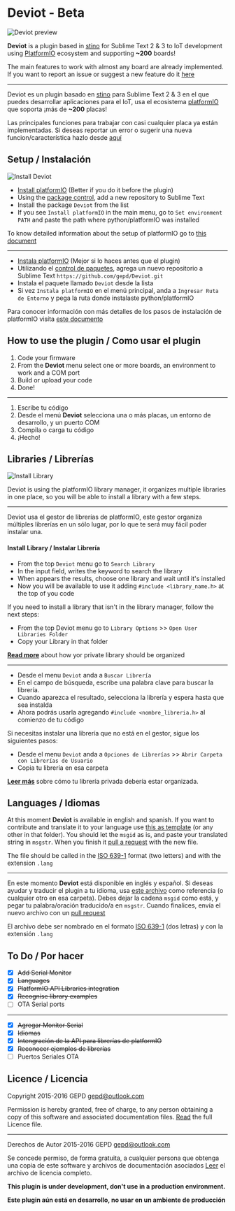 # Deviot - Beta
![Deviot preview](https://github.com/gepd/Deviot/blob/master/Docs/images/deviot.gif?raw=true)

**Deviot** is a plugin based in [stino](https://github.com/Robot-Will/Stino) for Sublime Text 2 & 3 to IoT development using [PlatformIO](http://platformio.org/) ecosystem and supporting **~200** boards!

The main features to work with almost any board are already implemented. If you want to report an issue or suggest a new feature do it [here](https://github.com/gepd/Deviot/issues)

---
Deviot es un plugin basado en [stino](https://github.com/Robot-Will/Stino) para Sublime Text 2 & 3 en el que puedes desarrollar aplicaciones para el IoT, usa el ecosistema [platformIO](http://platformio.org/) que soporta ¡más de **~200** placas!

Las principales funciones para trabajar con casi cualquier placa ya están implementadas. Si deseas reportar un error o sugerir una nueva funcion/característica hazlo desde [aquí](https://github.com/gepd/Deviot/issues)

## Setup / Instalación

![Install Deviot](https://github.com/gepd/Deviot/blob/master/Docs/images/deviot_install.gif?raw=true)

* [Install platformIO](https://github.com/gepd/Deviot/blob/master/Docs/setup.md) (Better if you do it before the plugin)
* Using the [package control](https://packagecontrol.io/installation), add a new repository to Sublime Text
* Install the package `Deviot` from the list
* If you see `Install platformIO` in the main menu, go to `Set environment PATH` and paste the path where python/platformIO was installed

To know detailed information about the setup of platformIO go to [this document](https://github.com/gepd/Deviot/blob/master/Docs/setup.md)

---
* [Instala platformIO](https://github.com/gepd/Deviot/blob/master/Docs/setup.md) (Mejor si lo haces antes que el plugin)
* Utilizando el [control de paquetes](https://packagecontrol.io/installation), agrega un nuevo repositorio a Sublime Text `https://github.com/gepd/Deviot.git`
* Instala el paquete llamado `Deviot` desde la lista
* Si vez `Instala platformIO` en el menú principal, anda a `Ingresar Ruta de Entorno` y pega la ruta donde instalaste python/platformIO

Para conocer información con más detalles de los pasos de instalación de platformIO visíta [este documento](https://github.com/gepd/Deviot/blob/master/Docs/setup.md)

## How to use the plugin / Como usar el plugin
1. Code your firmware
2. From the **Deviot** menu select one or more boards, an environment to work and a COM port
3. Build or upload your code
4. Done!

---
1. Escribe tu código
2. Desde el menú **Deviot** selecciona una o más placas, un entorno de desarrollo, y un puerto COM
3. Compila o carga tu código
4. ¡Hecho!

## Libraries / Librerías

![Install Library](https://github.com/gepd/Deviot/blob/master/Docs/images/deviot_libraries.gif?raw=true)

Deviot is using the platformIO library manager, it organizes multiple libraries in one place, so you will be able to install a library with a few steps.

---
Deviot usa el gestor de librerías de platformIO, este gestor organiza múltiples librerías en un sólo lugar, por lo que te será muy fácil poder instalar una.

#### Install Library / Instalar Librería

- From the top `Deviot` menu go to `Search Library`
- In the input field, writes the keyword to search the library
- When appears the results, choose one library and wait until it's installed
- Now you will be available to use it adding `#include <library_name.h>` at the top of you code

If you need to install a library that isn't in the library manager, follow the next steps:

- From the top Deviot menu go to `Library Options` >> `Open User Libraries Folder`
- Copy your Library in that folder

[**Read more**](https://github.com/gepd/Deviot/blob/master/Docs/Private_Library.md) about how yor private library should be organized

---
- Desde el menu `Deviot` anda a `Buscar Librería`
- En el campo de búsqueda, escribe una palabra clave para buscar la librería.
- Cuando aparezca el resultado, selecciona la librería y espera hasta que sea instalda
- Ahora podrás usarla agregando `#include <nombre_libreria.h>` al comienzo de tu código

Si necesitas instalar una librería que no está en el gestor, sigue los siguientes pasos:

- Desde el menu `Deviot` anda a `Opciones de Librerías` >> `Abrir Carpeta con Librerías de Usuario`
- Copia tu librería en esa carpeta

[**Leer más**](https://github.com/gepd/Deviot/blob/master/Docs/Private_Library.md) sobre cómo tu librería privada debería estar organizada.

## Languages / Idiomas
At this moment **Deviot** is available in english and spanish. If you want to contribute and translate it to your language use [this as template](https://github.com/gepd/Deviot/blob/master/Languages/en.lang) (or any other in that folder). You should let the `msgid` as is, and paste your translated string in `msgstr`. When you finish it [pull a request](https://github.com/gepd/Deviot/pulls) with the new file.

The file should be called in the [ISO 639-1](https://en.wikipedia.org/wiki/List_of_ISO_639-1_codes) format (two letters) and with the extension `.lang`

---
En este momento **Deviot** está disponible en inglés y español. Si deseas ayudar y traducir el plugin a tu idioma, usa [este archivo](https://github.com/gepd/Deviot/blob/master/Languages/en.lang) como referencia (o cualquier otro en esa carpeta). Debes dejar la cadena `msgid` como está, y pegar tu palabra/oración traducido/a en `msgstr`. Cuando finalices, envía el nuevo archivo con un [pull request](https://github.com/gepd/Deviot/pulls)

El archivo debe ser nombrado en el formato [ISO 639-1](https://en.wikipedia.org/wiki/List_of_ISO_639-1_codes) (dos letras) y con la extensión `.lang`

## To Do / Por hacer
- [x] <del>Add Serial Monitor</del>
- [x] <del>Languages</del>
- [x] <del>PlatformIO API Libraries integration</del>
- [x] <del>Recognise library examples</del>
- [ ] OTA Serial ports

---
- [x] <del>Agregar Monitor Serial</del>
- [x] <del>Idiomas</del> 
- [x] <del>Intengración de la API para librerías de platformIO</del>
- [x] <del>Reconocer ejemplos de librerías</del>
- [ ] Puertos Seriales OTA

## Licence / Licencia
Copyright 2015-2016 GEPD <gepd@outlook.com>

Permission is hereby granted, free of charge, to any person obtaining a copy of this software
and associated documentation files. [Read](https://github.com/gepd/Deviot/blob/master/LICENCE) the full Licence file.

---
Derechos de Autor 2015-2016 GEPD <gepd@outlook.com>


Se concede permiso, de forma gratuita, a cualquier persona que obtenga una copia de este software y archivos de documentación asociados [Leer](https://github.com/gepd/Deviot/blob/master/LICENCE) el archivo de licencia completo.


**This plugin is under development, don't use in a production environment.**

**Este plugin aún está en desarrollo, no usar en un ambiente de producción**
